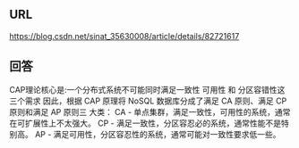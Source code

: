 
## URL
  https://blog.csdn.net/sinat_35630008/article/details/82721617

## 回答
  CAP理论核心是:一个分布式系统不可能同时满足一致性 可用性 和 分区容错性这三个需求
  因此，根据 CAP 原理将 NoSQL 数据库分成了满足 CA 原则、满足 CP 原则和满足 AP 原则三 大类：
  CA - 单点集群，满足一致性，可用性的系统，通常在可扩展性上不太强大。
  CP - 满足一致性，分区容忍必的系统，通常性能不是特别高。
  AP - 满足可用性，分区容忍性的系统，通常可能对一致性要求低一些。
  
